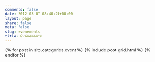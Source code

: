 ```yaml
---
comments: false
date: 2012-03-07 08:40:21+00:00
layout: page
share: false
meta: false
slug: evenements
title: Événements
---
```


<div class="tiles">
{% for post in site.categories.event %}
{% include post-grid.html %}
{% endfor %}
</div><!-- /.tiles -->

